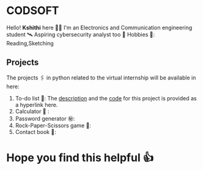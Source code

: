# CODSOFT
Hello! **Kshithi** here 👋😄
I'm an Electronics and Communication engineering student 🛰️
Aspiring cybersecurity analyst too 🤔
Hobbies 🎨: Reading,Sketching
## Projects
  The projects  🖇️ in python related to the virtual internship will be available in here:
  1. To-do list 📝: The [description](https://github.com/Kshithi7/CODSOFT/blob/main/To-do%20application.md) and the [code](https://github.com/Kshithi7/CODSOFT/blob/main/to-do.py) for this project is provided as a hyperlink here.
  2. Calculator 💬 :
  3. Password generator ㊙️:
  4. Rock-Paper-Scissors game 🎲:
  5. Contact book 📑:
# Hope you find this helpful 👍


